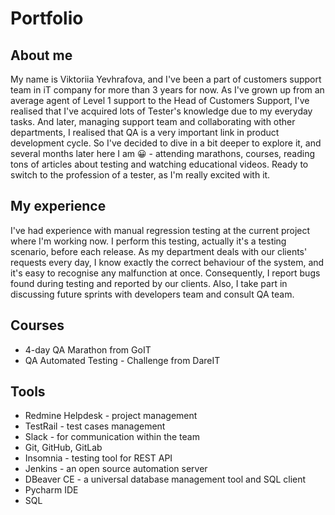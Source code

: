 # Portfolio
## About me
My name is Viktoriia Yevhrafova, and I've been a part of customers support team in iT company for more than 3 years for now.
As I've grown up from an average agent of Level 1 support to the Head of Customers Support, I've realised that I've acquired lots of Tester's knowledge due to my everyday tasks.
And later, managing support team and collaborating with other departments, I realised that QA is a very important link in product development cycle. 
So I've decided to dive in a bit deeper to explore it, and several months later here I am 😀 - attending marathons, courses, reading tons of articles about testing and watching educational videos.
Ready to switch to the profession of a tester, as I'm really excited with it.


## My experience
I've had experience with manual regression testing at the current project where I'm working now. 
I perform this testing, actually it's a testing scenario, before each release. As my department deals with our clients' requests every day, I know exactly the correct behaviour of the system, and it's easy to recognise any malfunction at once.
Consequently, I report bugs found during testing and reported by our clients. Also, I take part in discussing future sprints with developers team and consult QA team.


## Courses
- 4-day QA Marathon from GoIT
- QA Automated Testing  - Challenge from DareIT

## Tools

- Redmine Helpdesk - project management
- TestRail - test cases management
- Slack - for communication within the team
- Git, GitHub, GitLab
- Insomnia - testing tool for REST API
- Jenkins - an open source automation server
- DBeaver CE - a universal database management tool and SQL client
- Pycharm IDE
- SQL








 
